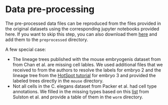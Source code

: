 # Data pre-processing

The pre-processed data files can be reproduced from the files
provided in the original datasets using the corresponding
jupyter notebooks provided here. If you want to skip this step, 
you can also download them [here](TODO) and add them to the 
`preprocessed` directory. 

A few special case:
* The lineage trees published with the mouse embryogenis dataset
  from from Chan et al. are missing cell lables. We used additional
  files that we received to from the authors to resolve the labels
  for embryo 2 and the lineage tree from the [HotSpot tutorial](
  https://hotspot.readthedocs.io/en/latest/Lineage_Tutorial.html) for
  embryo 3 and provided the labeled trees directly in the `mouse` directory.
* Not all cells in the C. elegans dataset from Packer et al. had 
  cell type annotations. We filled in the missing types based on
  this [list](https://www.wormatlas.org/celllistsulston.htm) from Sulston 
  et al. and provide a table of them in the `worm` directory. 

